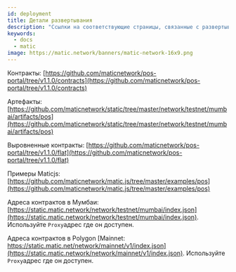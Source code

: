 ```yaml
---
id: deployment
title: Детали развертывания
description: "Ссылки на соответствующие страницы, связанные с развертыванием."
keywords:
  - docs
  - matic
image: https://matic.network/banners/matic-network-16x9.png
---
```


Контракты: [https://github.com/maticnetwork/pos-portal/tree/v1.1.0/contracts](https://github.com/maticnetwork/pos-portal/tree/v1.1.0/contracts)

Артефакты: [https://github.com/maticnetwork/static/tree/master/network/testnet/mumbai/artifacts/pos](https://github.com/maticnetwork/static/tree/master/network/testnet/mumbai/artifacts/pos)

Выровненные контракты: [https://github.com/maticnetwork/pos-portal/tree/v1.1.0/flat](https://github.com/maticnetwork/pos-portal/tree/v1.1.0/flat)

Примеры Maticjs: [https://github.com/maticnetwork/matic.js/tree/master/examples/pos](https://github.com/maticnetwork/matic.js/tree/master/examples/pos)

Адреса контрактов в Мумбаи: [https://static.matic.network/network/testnet/mumbai/index.json](https://static.matic.network/network/testnet/mumbai/index.json). Используйте `Proxy`адрес где он доступен.

Адреса контрактов в Polygon [Mainnet: https://static.matic.net/network/mainnet/v1/index.json](https://static.matic.network/network/mainnet/v1/index.json). Используйте `Proxy`адрес где он доступен.
